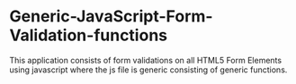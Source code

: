 Generic-JavaScript-Form-Validation-functions
============================================

This application consists of form validations on all HTML5 Form Elements using javascript where the js file is generic consisting of generic functions.
